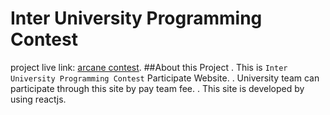 # Inter University Programming Contest

 project live link: [arcane contest](https://arcane-contest.netlify.app/).
##About this Project
. This is `Inter University Programming Contest` Participate Website.
. University team can participate through this site by pay team fee.
. This site is developed by using reactjs.